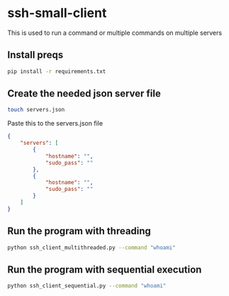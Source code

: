 # ssh-small-client
This is used to run a command or multiple commands on multiple servers
## Install preqs
```bash
pip install -r requirements.txt
```
## Create the needed json server file
```bash
touch servers.json
```
Paste this to the servers.json file
```json
{
    "servers": [
        {
            "hostname": "",
            "sudo_pass": ""
        },
        {
            "hostname": "",
            "sudo_pass": ""
        }
    ]
}
```
## Run the program with threading
```bash
python ssh_client_multithreaded.py --command "whoami"
```
## Run the program with sequential execution
```bash
python ssh_client_sequential.py --command "whoami"
```